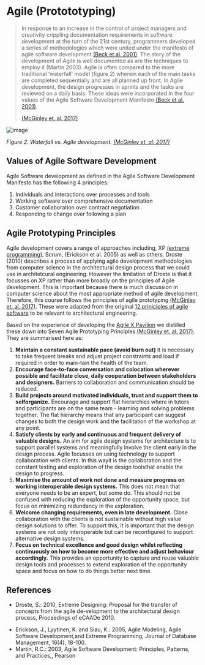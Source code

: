 # Agile (Protototyping)

> In response to an increase in the control of project managers and creativity crippling documentation requirements in software development at the turn of the 21st century, programmers developed a series of methodologies which were united under the manifesto of agile software development [(Beck et al. 2001)]. The story of the development of Agile is well documented as are the techniques to employ it (Martin 2003). Agile is often compared to the more traditional ‘waterfall’ model (figure 2) wherein each of the main tasks are completed sequentially and are all planned up front. In Agile development, the design progresses in sprints and the tasks are reviewed on a daily basis. These ideas were incorporated in the four values of the Agile Software Development Manifesto [(Beck et al. 2001)].
>
> [(McGinley et. al. 2017)]

![image](https://github.com/timmcginley/Agile-Prototyping/assets/1415855/a437319f-ffc6-40ae-84ab-29d8cc943863)

*Figure 2. Waterfall vs. Agile development. [(McGinley et. al. 2017)]*

## Values of Agile Software Development
Agile Software development as defined in the Agile Software Development Manifesto has the following 4 principles:

1. Individuals and interactions over processes and tools
2. Working software over comprehensive documentation
3. Customer collaboration over contract negotiation
4. Responding to change over following a plan


## Agile Prototyping Principles
Agile development covers a range of approaches including, XP [(extreme programming)], Scrum, (Erickson et al. 2005) as well as others. Droste (2010) describes a process of applying agile development methodologies from computer science in the architectural design process that we could use in architetcural engineering. However the limitation of Droste is that it focusses on XP rather than more broadly on the principles of Agile development. This is important because there is much discussion in computer science about the most appropriate method of agile development. Therefore, this course follows the principles of agile prototyping [(McGinley et. al. 2017)]. These were adapted from the original [12 priniciples of agile software](https://agilemanifesto.org/principles.html) to be relevant to architectural engineering. 

Based on the experience of developing the [Agile X Pavilion] we distilled these down into Seven Agile Prototyping Principles [(McGinley et. al. 2017)]. They are summarised here as:

1. **Maintain a constant sustainable pace (avoid burn out)**
It is necessary to take frequent breaks and adjust project constraints and load if required in order to main-tain the health of the team.
2. **Encourage face-to-face conversation and colocation wherever possible and facilitate close, daily cooperation between stakeholders and designers.**
Barriers to collaboration and communication should be reduced.
3. **Build projects around motivated individuals, trust and support them to selforganize.** 
Encourage and support flat hierarchies where in tutors and participants are on the same team - learning and solving problems together. The flat hierarchy means that any participant can suggest changes to both the design work and the facilitation of the workshop at any point.
4. **Satisfy clients by early and continuous and frequent delivery of valuable designs.**
An aim for agile design systems for architecture is to support parallel systems and meaningfully involve the client early in the design process. Agile focusses on using technology to support collaboration with clients. In this wayit is the collaboration and the constant testing and exploration of the design toolsthat enable the design to progress.
5. **Maximise the amount of work not done and measure progress on working interoperable design systems.**
This does not mean that everyone needs to be an expert, but some do. This should not be confused with reducing the exploration of the opportunity space, but focus on minimizing redundancy in the exploration.
6. **Welcome changing requirements, even in late development.** 
Close collaboration with the clients is not sustainable without high value design solutions to offer. To support this, it is important that the design systems are not only interoperable but can be reconfigured to support alternative design systems.
7. **Focus on technical excellence and good design whilst reflecting continuously on how to become more effective and adjust behaviour accordingly.** 
This provides an opportunity to capture and reuse valuable design tools and processes to extend exploration of the opportunity space and focus on how to do things better next time. 

## References
* Droste, S.: 2010, Extreme Designing: Proposal for the transfer of concepts from the agile de-velopment to the architectural design process, Proceedings of eCAADe 2010.

<!-- links -->

[Agile X Pavilion]: /Agile/Examples/AgileXPavilion
* Erickson, J., Lyytinen, K. and Siau, K.: 2005, Agile Modeling, Agile Software Development,and Extreme Programming, Journal of Database Management, 16(4), 18-100. 
* Martin, R.C.: 2003, Agile Software Development: Principles, Patterns, and Practices,, Pearson

[(Beck et al. 2001)]: https://agilemanifesto.org/
[(extreme programming)]: https://en.wikipedia.org/wiki/Extreme_programming
[(McGinley et. al. 2017)]: https://www.researchgate.net/publication/315689068_Agile_X_UniSA_Pavilion_Agile_Principles_and_the_Parametric_Paradox
